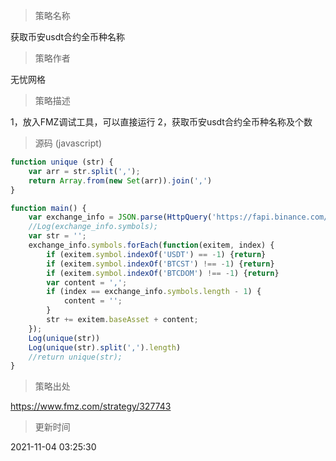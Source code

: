
> 策略名称

获取币安usdt合约全币种名称

> 策略作者

无忧网格

> 策略描述

1，放入FMZ调试工具，可以直接运行
2，获取币安usdt合约全币种名称及个数



> 源码 (javascript)

``` javascript
function unique (str) {
	var arr = str.split(',');
	return Array.from(new Set(arr)).join(',')
}

function main() {
    var exchange_info = JSON.parse(HttpQuery('https://fapi.binance.com/fapi/v1/exchangeInfo'));
    //Log(exchange_info.symbols);
    var str = '';
    exchange_info.symbols.forEach(function(exitem, index) {
        if (exitem.symbol.indexOf('USDT') == -1) {return}
        if (exitem.symbol.indexOf('BTCST') !== -1) {return}
        if (exitem.symbol.indexOf('BTCDOM') !== -1) {return}
        var content = ',';
        if (index == exchange_info.symbols.length - 1) {
            content = '';
        }
        str += exitem.baseAsset + content;
    });
    Log(unique(str))
	Log(unique(str).split(',').length)
    //return unique(str);
}

```

> 策略出处

https://www.fmz.com/strategy/327743

> 更新时间

2021-11-04 03:25:30
